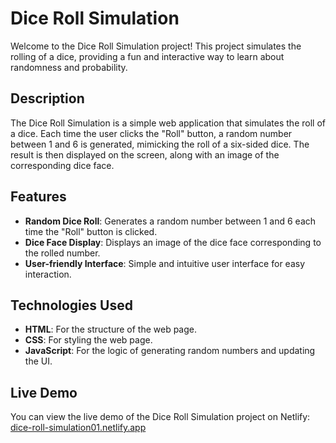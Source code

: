 # Dice Roll Simulation

Welcome to the Dice Roll Simulation project! This project simulates the rolling of a dice, providing a fun and interactive way to learn about randomness and probability.

## Description

The Dice Roll Simulation is a simple web application that simulates the roll of a dice. Each time the user clicks the "Roll" button, a random number between 1 and 6 is generated, mimicking the roll of a six-sided dice. The result is then displayed on the screen, along with an image of the corresponding dice face.

## Features

- **Random Dice Roll**: Generates a random number between 1 and 6 each time the "Roll" button is clicked.
- **Dice Face Display**: Displays an image of the dice face corresponding to the rolled number.
- **User-friendly Interface**: Simple and intuitive user interface for easy interaction.

## Technologies Used

- **HTML**: For the structure of the web page.
- **CSS**: For styling the web page.
- **JavaScript**: For the logic of generating random numbers and updating the UI.

## Live Demo

You can view the live demo of the Dice Roll Simulation project on Netlify:
[dice-roll-simulation01.netlify.app](https://dice-roll-simulation01.netlify.app/)
